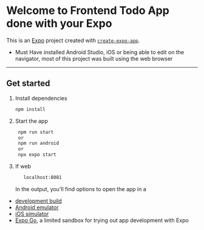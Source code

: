 # Welcome to Frontend Todo App done with your Expo

This is an [Expo](https://expo.dev) project created with [`create-expo-app`](https://www.npmjs.com/package/create-expo-app).

-   Must Have installed Android Studio, iOS or being able to edit on the navigator, most of this project was built using the web browser

---

## Get started

1. Install dependencies

    ```bash
    npm install
    ```

2. Start the app

    ```bash
     npm run start
     or
     npm run android
     or
     npx expo start
    ```

3. If web
    ```bash
       localhost:8081
    ```
    In the output, you'll find options to open the app in a

-   [development build](https://docs.expo.dev/develop/development-builds/introduction/)
-   [Android emulator](https://docs.expo.dev/workflow/android-studio-emulator/)
-   [iOS simulator](https://docs.expo.dev/workflow/ios-simulator/)
-   [Expo Go](https://expo.dev/go), a limited sandbox for trying out app development with Expo
